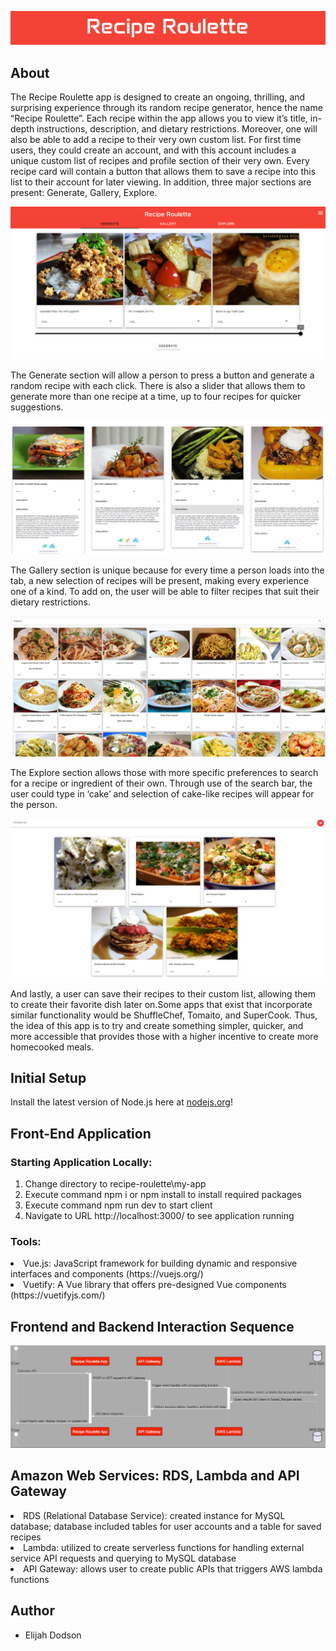 
![Alt text](my-app/public/images/recipe-roulette-title.png)

## About

The Recipe Roulette app is designed to create an ongoing, thrilling, and surprising experience through its random recipe generator, hence the name “Recipe Roulette”. Each recipe within the app allows you to view it’s title, in-depth instructions, description, and dietary restrictions. Moreover, one will also be able to add a recipe to their very own custom list. For first time users, they could create an account, and with this account includes a unique custom list of recipes and profile section of their very own. Every recipe card will contain a button that allows them to save a recipe into this list to their account for later viewing. In addition, three major sections are present: Generate, Gallery, Explore. 

![Alt text](my-app/public/images/rr-home-gen.png)

The Generate section will allow a person to press a button and generate a random recipe with each click. There is also a slider that allows them to generate more than one recipe at a time, up to four recipes for quicker suggestions. 

![Alt text](my-app/public/images/rr-gallery.png)

The Gallery section is unique because for every time a person loads into the tab, a new selection of recipes will be present, making every experience one of a kind. To add on, the user will be able to filter recipes that suit their dietary restrictions. 

![Alt text](my-app/public/images/rr-explore.png)

The Explore section allows those with more specific preferences to search for a recipe or ingredient of their own. Through use of the search bar, the user could type in ‘cake’ and selection of cake-like recipes will appear for the person. 

![Alt text](my-app/public/images/rr-custom-list.png)

And lastly, a user can save their recipes to their custom list, allowing them to create their favorite dish later on.Some apps that exist that incorporate similar functionality would be ShuffleChef, Tomaito, and SuperCook. Thus, the idea of this app is to try and create something simpler, quicker, and more accessible that provides those with a higher incentive to create more homecooked meals. 

## Initial Setup

Install the latest version of Node.js here at [nodejs.org](https://nodejs.org/en/download/package-manager)!

## Front-End Application

### Starting Application Locally:

1. Change directory to recipe-roulette\my-app
2. Execute command npm i or npm install to install required packages
3. Execute command npm run dev to start client
4. Navigate to URL http://localhost:3000/ to see application running

### Tools:

<li>Vue.js: JavaScript framework for building dynamic and responsive interfaces and components (https://vuejs.org/)</li>
<li>Vuetify: A Vue library that offers pre-designed Vue components (https://vuetifyjs.com/)</li>

## Frontend and Backend Interaction Sequence

![Alt text](my-app/public/diagrams/images%20developed/seq_diagram_standard_flow.png)

## Amazon Web Services: RDS, Lambda and API Gateway

<li>RDS (Relational Database Service): created instance for MySQL database; database included tables for user accounts and a table for saved recipes</li>
<li>Lambda: utilized to create serverless functions for handling external service API requests and querying to MySQL database</li>
<li>API Gateway: allows user to create public APIs that triggers AWS lambda functions</li>

## Author

- Elijah Dodson

